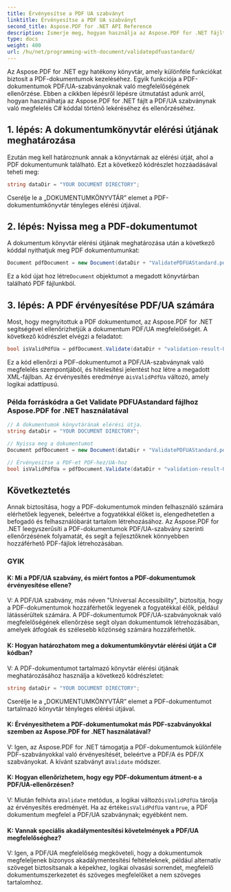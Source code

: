 ```yaml
---
title: Érvényesítse a PDF UA szabványt
linktitle: Érvényesítse a PDF UA szabványt
second_title: Aspose.PDF for .NET API Reference
description: Ismerje meg, hogyan használja az Aspose.PDF for .NET fájlt a PDF/UA szabvány C# kóddal történő érvényesítéséhez. Lépésről lépésre útmutató.
type: docs
weight: 400
url: /hu/net/programming-with-document/validatepdfuastandard/
---
```

Az Aspose.PDF for .NET egy hatékony könyvtár, amely különféle funkciókat biztosít a PDF-dokumentumok kezeléséhez. Egyik funkciója a PDF-dokumentumok PDF/UA-szabványoknak való megfelelőségének ellenőrzése. Ebben a cikkben lépésről lépésre útmutatást adunk arról, hogyan használhatja az Aspose.PDF for .NET fájlt a PDF/UA szabványnak való megfelelés C# kóddal történő lekéréséhez és ellenőrzéséhez.

## 1. lépés: A dokumentumkönyvtár elérési útjának meghatározása

Ezután meg kell határoznunk annak a könyvtárnak az elérési útját, ahol a PDF dokumentumunk található. Ezt a következő kódrészlet hozzáadásával teheti meg:

```csharp
string dataDir = "YOUR DOCUMENT DIRECTORY";
```

Cserélje le a „DOKUMENTUMKÖNYVTÁR” elemet a PDF-dokumentumkönyvtár tényleges elérési útjával.

## 2. lépés: Nyissa meg a PDF-dokumentumot

A dokumentum könyvtár elérési útjának meghatározása után a következő kóddal nyithatjuk meg PDF dokumentumunkat:

```csharp
Document pdfDocument = new Document(dataDir + "ValidatePDFUAStandard.pdf");
```

 Ez a kód újat hoz létre`Document` objektumot a megadott könyvtárban található PDF fájlunkból.

## 3. lépés: A PDF érvényesítése PDF/UA számára

Most, hogy megnyitottuk a PDF dokumentumot, az Aspose.PDF for .NET segítségével ellenőrizhetjük a dokumentum PDF/UA megfelelőségét. A következő kódrészlet elvégzi a feladatot:

```csharp
bool isValidPdfUa = pdfDocument.Validate(dataDir + "validation-result-UA.xml", PdfFormat.PDF_UA_1);
```

 Ez a kód ellenőrzi a PDF-dokumentumot a PDF/UA-szabványnak való megfelelés szempontjából, és hitelesítési jelentést hoz létre a megadott XML-fájlban. Az érvényesítés eredménye a`isValidPdfUa` változó, amely logikai adattípusú.

### Példa forráskódra a Get Validate PDFUAstandard fájlhoz Aspose.PDF for .NET használatával

```csharp
// A dokumentumok könyvtárának elérési útja.
string dataDir = "YOUR DOCUMENT DIRECTORY";

// Nyissa meg a dokumentumot
Document pdfDocument = new Document(dataDir + "ValidatePDFUAStandard.pdf");

// Érvényesítse a PDF-et PDF-hez/UA-hoz
bool isValidPdfUa = pdfDocument.Validate(dataDir + "validation-result-UA.xml", PdfFormat.PDF_UA_1); 
```

## Következtetés

Annak biztosítása, hogy a PDF-dokumentumok minden felhasználó számára elérhetőek legyenek, beleértve a fogyatékkal élőket is, elengedhetetlen a befogadó és felhasználóbarát tartalom létrehozásához. Az Aspose.PDF for .NET leegyszerűsíti a PDF-dokumentumok PDF/UA-szabvány szerinti ellenőrzésének folyamatát, és segít a fejlesztőknek könnyebben hozzáférhető PDF-fájlok létrehozásában.

### GYIK

#### K: Mi a PDF/UA szabvány, és miért fontos a PDF-dokumentumok érvényesítése ellene?

V: A PDF/UA szabvány, más néven "Universal Accessibility", biztosítja, hogy a PDF-dokumentumok hozzáférhetők legyenek a fogyatékkal élők, például látássérültek számára. A PDF-dokumentumok PDF/UA-szabványoknak való megfelelőségének ellenőrzése segít olyan dokumentumok létrehozásában, amelyek átfogóak és szélesebb közönség számára hozzáférhetők.

#### K: Hogyan határozhatom meg a dokumentumkönyvtár elérési útját a C# kódban?

V: A PDF-dokumentumot tartalmazó könyvtár elérési útjának meghatározásához használja a következő kódrészletet:

```csharp
string dataDir = "YOUR DOCUMENT DIRECTORY";
```

Cserélje le a „DOKUMENTUMKÖNYVTÁR” elemet a PDF-dokumentumot tartalmazó könyvtár tényleges elérési útjával.

#### K: Érvényesíthetem a PDF-dokumentumokat más PDF-szabványokkal szemben az Aspose.PDF for .NET használatával?

 V: Igen, az Aspose.PDF for .NET támogatja a PDF-dokumentumok különféle PDF-szabványokkal való érvényesítését, beleértve a PDF/A és PDF/X szabványokat. A kívánt szabványt a`Validate` módszer.

#### K: Hogyan ellenőrizhetem, hogy egy PDF-dokumentum átment-e a PDF/UA-ellenőrzésen?

 V: Miután felhívta a`Validate` metódus, a logikai változó`isValidPdfUa` tárolja az érvényesítés eredményét. Ha az értéke`isValidPdfUa` van`true`, a PDF dokumentum megfelel a PDF/UA szabványnak; egyébként nem.

#### K: Vannak speciális akadálymentesítési követelmények a PDF/UA megfelelőséghez?

V: Igen, a PDF/UA megfelelőség megköveteli, hogy a dokumentumok megfeleljenek bizonyos akadálymentesítési feltételeknek, például alternatív szöveget biztosítsanak a képekhez, logikai olvasási sorrendet, megfelelő dokumentumszerkezetet és szöveges megfelelőket a nem szöveges tartalomhoz.